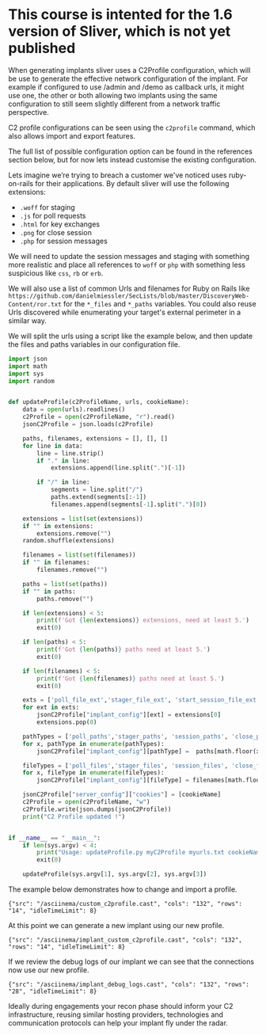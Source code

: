 # This course is intented for the 1.6 version of Sliver, which is not yet published

When generating implants sliver uses a C2Profile configuration, which will be use to generate the effective network configuration of the implant. For example if configured to use /admin and /demo as callback urls, it might use one, the other or both allowing two implants using the same configuration to still seem slightly different from a network traffic perspective.

C2 profile configurations can be seen using the `c2profile` command, which also allows import and export features.

The full list of possible configuration option can be found in the references section below, but for now lets instead customise the existing configuration.

Lets imagine we’re trying to breach a customer we've noticed uses ruby-on-rails for their applications. By default sliver will use the following extensions:

- `.woff` for staging
- `.js` for poll requests
- `.html` for key exchanges
- `.png` for close session
- `.php` for session messages

We will need to update the session messages and staging with something more realistic and place all references to `woff` or `php` with something less suspicious like `css`, `rb` or `erb`.

We will also use a list of common Urls and filenames for Ruby on Rails like `https://github.com/danielmiessler/SecLists/blob/master/DiscoveryWeb-Content/ror.txt` for the `*_files` and `*_paths` variables. You could also reuse Urls discovered while enumerating your target's external perimeter in a similar way.

We will split the urls using a script like the example below, and then update the files and paths variables in our configuration file.

```python
import json
import math
import sys
import random


def updateProfile(c2ProfileName, urls, cookieName):
    data = open(urls).readlines()
    c2Profile = open(c2ProfileName, "r").read()
    jsonC2Profile = json.loads(c2Profile)

    paths, filenames, extensions = [], [], []
    for line in data:
        line = line.strip()
        if "." in line:
            extensions.append(line.split(".")[-1])

        if "/" in line:
            segments = line.split("/")
            paths.extend(segments[:-1])
            filenames.append(segments[-1].split(".")[0])

    extensions = list(set(extensions))
    if "" in extensions:
        extensions.remove("")
    random.shuffle(extensions)

    filenames = list(set(filenames))
    if "" in filenames:
        filenames.remove("")

    paths = list(set(paths))
    if "" in paths:
        paths.remove("")

    if len(extensions) < 5:
        print(f'Got {len(extensions)} extensions, need at least 5.')
        exit(0)

    if len(paths) < 5:
        print(f'Got {len(paths)} paths need at least 5.')
        exit(0)

    if len(filenames) < 5:
        print(f'Got {len(filenames)} paths need at least 5.')
        exit(0)

    exts = ['poll_file_ext','stager_file_ext', 'start_session_file_ext', 'session_file_ext', 'close_file_ext' ]
    for ext in exts:
        jsonC2Profile["implant_config"][ext] = extensions[0]
        extensions.pop(0)

    pathTypes = ['poll_paths','stager_paths', 'session_paths', 'close_paths' ]
    for x, pathType in enumerate(pathTypes):
        jsonC2Profile["implant_config"][pathType] =  paths[math.floor(x*(len(paths)/len(pathTypes))):math.floor((x+1)*(len(paths)/len(pathTypes)))]

    fileTypes = ['poll_files','stager_files', 'session_files', 'close_files']
    for x, fileType in enumerate(fileTypes):
        jsonC2Profile["implant_config"][fileType] = filenames[math.floor(x*(len(filenames)/len(fileTypes))):math.floor((x+1)*(len(filenames)/len(fileTypes)))]

    jsonC2Profile["server_config"]["cookies"] = [cookieName]
    c2Profile = open(c2ProfileName, "w")
    c2Profile.write(json.dumps(jsonC2Profile))
    print("C2 Profile updated !")


if __name__ == "__main__":
    if len(sys.argv) < 4:
        print("Usage: updateProfile.py myC2Profile myurls.txt cookieName")
        exit(0)

    updateProfile(sys.argv[1], sys.argv[2], sys.argv[3])
```
The example below demonstrates how to change and import a profile.

```asciinema
{"src": "/asciinema/custom_c2profile.cast", "cols": "132", "rows": "14", "idleTimeLimit": 8}
```

At this point we can generate a new implant using our new profile.

```asciinema
{"src": "/asciinema/implant_custom_c2profile.cast", "cols": "132", "rows": "14", "idleTimeLimit": 8}
```

If we review the debug logs of our implant we can see that the connections now use our new profile.

```asciinema
{"src": "/asciinema/implant_debug_logs.cast", "cols": "132", "rows": "28", "idleTimeLimit": 8}
```

Ideally during engagements your recon phase should inform your C2 infrastructure, reusing similar hosting providers, technologies and communication protocols can help your implant fly under the radar. 

